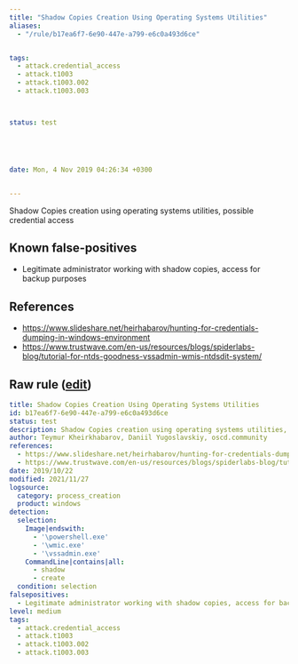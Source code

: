 ```yaml
---
title: "Shadow Copies Creation Using Operating Systems Utilities"
aliases:
  - "/rule/b17ea6f7-6e90-447e-a799-e6c0a493d6ce"


tags:
  - attack.credential_access
  - attack.t1003
  - attack.t1003.002
  - attack.t1003.003



status: test





date: Mon, 4 Nov 2019 04:26:34 +0300


---
```


Shadow Copies creation using operating systems utilities, possible credential access

<!--more-->


## Known false-positives

* Legitimate administrator working with shadow copies, access for backup purposes



## References

* https://www.slideshare.net/heirhabarov/hunting-for-credentials-dumping-in-windows-environment
* https://www.trustwave.com/en-us/resources/blogs/spiderlabs-blog/tutorial-for-ntds-goodness-vssadmin-wmis-ntdsdit-system/


## Raw rule ([edit](https://github.com/SigmaHQ/sigma/edit/master/rules/windows/process_creation/proc_creation_win_shadow_copies_creation.yml))
```yaml
title: Shadow Copies Creation Using Operating Systems Utilities
id: b17ea6f7-6e90-447e-a799-e6c0a493d6ce
status: test
description: Shadow Copies creation using operating systems utilities, possible credential access
author: Teymur Kheirkhabarov, Daniil Yugoslavskiy, oscd.community
references:
  - https://www.slideshare.net/heirhabarov/hunting-for-credentials-dumping-in-windows-environment
  - https://www.trustwave.com/en-us/resources/blogs/spiderlabs-blog/tutorial-for-ntds-goodness-vssadmin-wmis-ntdsdit-system/
date: 2019/10/22
modified: 2021/11/27
logsource:
  category: process_creation
  product: windows
detection:
  selection:
    Image|endswith:
      - '\powershell.exe'
      - '\wmic.exe'
      - '\vssadmin.exe'
    CommandLine|contains|all:
      - shadow
      - create
  condition: selection
falsepositives:
  - Legitimate administrator working with shadow copies, access for backup purposes
level: medium
tags:
  - attack.credential_access
  - attack.t1003
  - attack.t1003.002
  - attack.t1003.003

```

